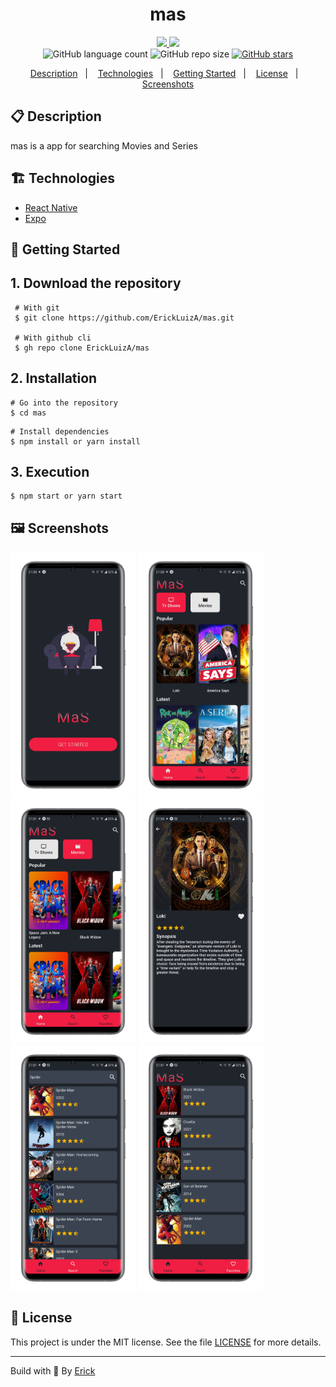 <h1 align="center"> mas </h1>

<p align="center">
  <a href="https://github.com/ErickLuizA/mas/graphs/commit-activity" alt="Maintenance">
    <img src="https://img.shields.io/badge/Maintained%3F-yes-1EAE72.svg" />
  </a>

  <a href="./LICENSE" alt="License: MIT">
    <img src="https://img.shields.io/badge/License-MIT-1EAE72.svg" />
  </a>

<br/>

<img alt="GitHub language count" src="https://img.shields.io/github/languages/count/ErickLuizA/mas?color=blue">

<img alt="GitHub repo size" src="https://img.shields.io/github/repo-size/ErickLuizA/mas">

<a href="https://github.com/ErickLuizA/mas/stargazers">
  <img alt="GitHub stars" src="https://img.shields.io/github/stars/ErickLuizA/mas?style=social">
</a>

<p align="center">
  <a href="#clipboard-description">Description</a>&nbsp;&nbsp;&nbsp;|&nbsp;&nbsp;&nbsp;
  <a href="#building_construction-technologies">Technologies</a>&nbsp;&nbsp;&nbsp;|&nbsp;&nbsp;&nbsp;
  <a href="#rocket-getting-started">Getting Started</a>&nbsp;&nbsp;&nbsp;|&nbsp;&nbsp;&nbsp;
  <a href="#memo-license">License</a>&nbsp;&nbsp;&nbsp;|&nbsp;&nbsp;&nbsp;
  <a href="#framed_picture-screenshots">Screenshots</a>
</p>

## :clipboard: Description

mas is a app for searching Movies and Series

## :building_construction: Technologies

- [React Native](https://reactnative.dev/)
- [Expo](https://expo.io/)


## :rocket: Getting Started

## 1. Download the repository

```shell
 # With git
 $ git clone https://github.com/ErickLuizA/mas.git
 
 # With github cli
 $ gh repo clone ErickLuizA/mas
```

## 2. Installation

```shell
# Go into the repository
$ cd mas
```

```shell
# Install dependencies
$ npm install or yarn install
```

## 3. Execution

```shell
$ npm start or yarn start
```

## :framed_picture: Screenshots

<div>
  <img alt="mas screenshot" src="./.github/Landing.png"  width="200"/>
  <img alt="mas screenshot" src="./.github/HomeTv.png"  width="200"/>
    <img alt="mas screenshot" src="./.github/HomeMovie.png"  width="200"/>
  <img alt="mas screenshot" src="./.github/Details.png"  width="200"/>
  <img alt="mas screenshot" src="./.github/Search.png"  width="200"/>
  <img alt="mas screenshot" src="./.github/Favorites.png"  width="200"/>
</div>

## :memo: License

This project is under the MIT license. See the file [LICENSE](LICENSE) for more details.

---

Build with 💙 By [Erick](https://www.linkedin.com/in/erick-luiz-47151a1a4/)

